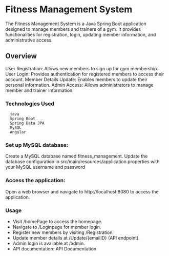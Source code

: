 
#  Fitness Management System
The Fitness Management System is a Java Spring Boot application designed to manage members and trainers of a gym. It provides functionalities for registration, login, updating member information, and administrative access.
##  Overview
User Registration: Allows new members to sign up for gym membership.
User Login: Provides authentication for registered members to access their account.
Member Details Update: Enables members to update their personal information.
Admin Access: Allows administrators to manage member and trainer information.
###  Technologies Used
      java
      Spring Boot
      Spring Data JPA
      MySQL
      Angular
###  Set up MySQL database:
Create a MySQL database named fitness_management.
Update the database configuration in src/main/resources/application.properties with your MySQL username and password
###  Access the application:
Open a web browser and navigate to http://localhost:8080 to access the application.
###  Usage

- Visit /homePage to access the homepage.
- Navigate to /Loginpage for member login.
- Register new members by visiting /Registration.
- Update member details at /Update/{emailID} (API endpoint).
- Admin login is available at /admin.
- API documentation: API Documentation
